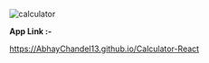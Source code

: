 
![calculator](https://user-images.githubusercontent.com/97330477/151491296-0c4a873e-12ad-4de4-a125-8305e97360f1.jpg)



<b> App Link :- </b>

https://AbhayChandel13.github.io/Calculator-React

